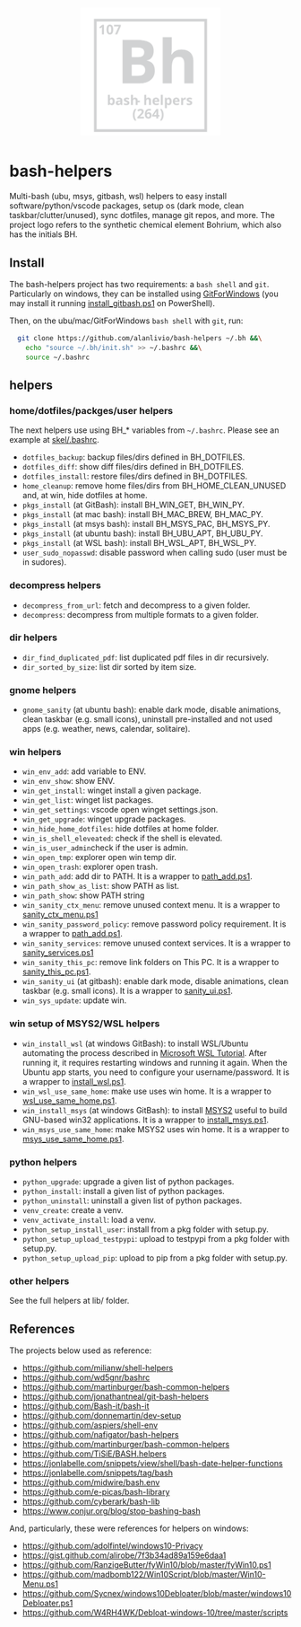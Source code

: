 <h1 align="center"><img src="logo.svg" width="250" onerror='this.style.display="none"'/></h1>

# bash-helpers

Multi-bash (ubu, msys, gitbash, wsl) helpers to easy install software/python/vscode packages, setup os (dark mode, clean taskbar/clutter/unused), sync dotfiles, manage git repos, and more. 
The project logo refers to the synthetic chemical element Bohrium, which also has the initials BH.

## Install

The bash-helpers project has two requirements: a `bash shell` and `git`. Particularly on windows, they can be installed using [GitForWindows](https://gitforwindows.org/) (you may install it running [install_gitbash.ps1](lib/ps1/install_gitbash.ps1) on PowerShell). 

Then, on the ubu/mac/GitForWindows `bash shell` with `git`, run:
```bash
  git clone https://github.com/alanlivio/bash-helpers ~/.bh &&\
    echo "source ~/.bh/init.sh" >> ~/.bashrc &&\
    source ~/.bashrc
```

## helpers

### home/dotfiles/packges/user helpers

The next helpers use using BH_* variables from `~/.bashrc`. Please see an example at [skel/.bashrc](skel/.bashrc).

* `dotfiles_backup`: backup files/dirs defined in BH_DOTFILES.
* `dotfiles_diff`: show diff files/dirs defined in BH_DOTFILES.
* `dotfiles_install`: restore files/dirs defined in BH_DOTFILES.
* `home_cleanup`: remove home files/dirs from BH_HOME_CLEAN_UNUSED and, at win, hide dotfiles at home.
* `pkgs_install` (at GitBash): install BH_WIN_GET, BH_WIN_PY.
* `pkgs_install` (at mac bash): install BH_MAC_BREW, BH_MAC_PY.
* `pkgs_install` (at msys bash): install BH_MSYS_PAC, BH_MSYS_PY.
* `pkgs_install` (at ubuntu bash): install BH_UBU_APT, BH_UBU_PY.
* `pkgs_install` (at WSL bash): install BH_WSL_APT, BH_WSL_PY.
* `user_sudo_nopasswd`:  disable password when calling sudo (user must be in sudores).

### decompress helpers

* `decompress_from_url`: fetch and decompress to a given folder.
* `decompress`: decompress from multiple formats to a given folder.

### dir helpers

* `dir_find_duplicated_pdf`: list duplicated pdf files in dir recursively.
* `dir_sorted_by_size`: list dir sorted by item size.

### gnome helpers

* `gnome_sanity` (at ubuntu bash): enable dark mode, disable animations, clean taskbar (e.g. small icons), uninstall pre-installed and not used apps (e.g. weather, news, calendar, solitaire).

### win helpers

* `win_env_add`: add variable to ENV.
* `win_env_show`: show ENV.
* `win_get_install`: winget install a given package.
* `win_get_list`: winget list packages.
* `win_get_settings`: vscode open winget settings.json.
* `win_get_upgrade`: winget upgrade packages.
* `win_hide_home_dotfiles`: hide dotfiles at home folder.
* `win_is_shell_eleveated`: check if the shell is elevated.
* `win_is_user_admin`check if the user is admin.
* `win_open_tmp`:  explorer open win temp dir.
* `win_open_trash`: explorer open trash.
* `win_path_add`: add dir to PATH. It is a wrapper to [path_add.ps1](lib/ps1/path_add.ps1).
* `win_path_show_as_list`: show PATH as list.
* `win_path_show`: show PATH string
* `win_sanity_ctx_menu`: remove unused context menu. It is a wrapper to [sanity_ctx_menu.ps1](lib/ps1/sanity_ctx_menu.ps1)
* `win_sanity_password_policy`: remove password policy requirement. It is a wrapper to [path_add.ps1](lib/ps1/anity_password_policy.ps1).
* `win_sanity_services`: remove unused context services. It is a wrapper to [sanity_services.ps1](lib/ps1/sanity_services.ps1)
* `win_sanity_this_pc`: remove link folders on This PC. It is a wrapper to [sanity_this_pc.ps1](lib/ps1/sanity_this_pc.ps1).
* `win_sanity_ui` (at gitbash): enable dark mode, disable animations, clean taskbar (e.g. small icons). It is a wrapper to [sanity_ui.ps1](lib/ps1/sanity_ui.ps1).
* `win_sys_update`: update win.

### win setup of MSYS2/WSL helpers

* `win_install_wsl` (at windows GitBash): to install WSL/Ubuntu automating the process described in [Microsoft WSL Tutorial](https://docs.microsoft.com/en-us/windows/wsl/wsl2-install). After running it, it requires restarting windows and running it again. When the Ubuntu app starts, you need to configure your username/password. It is a wrapper to [install_wsl.ps1](lib/ps1/install_wsl.ps1).
* `win_wsl_use_same_home`: make use uses win home. It is a wrapper to [wsl_use_same_home.ps1](lib/ps1/sanity_ui.ps1).
* `win_install_msys` (at windows GitBash): to install [MSYS2](https://www.msys2.org/) useful to build GNU-based win32 applications. It is a wrapper to [install_msys.ps1](lib/ps1/install_msys.ps1).
* `win_msys_use_same_home`: make MSYS2 uses win home. It is a wrapper to [msys_use_same_home.ps1](lib/ps1/msys_use_same_home.ps1).

### python helpers

* `python_upgrade`: upgrade a given list of python packages.
* `python_install`: install a given list of python packages.
* `python_uninstall`: uninstall a given list of python packages.
* `venv_create`: create a venv.
* `venv_activate_install`: load a venv.
* `python_setup_install_user`: install from a pkg folder with setup.py.
* `python_setup_upload_testpypi`: upload to testpypi from a pkg folder with setup.py.
* `python_setup_upload_pip`: upload to pip from a pkg folder with setup.py.

### other helpers

See the full helpers at lib/ folder.

## References

The projects below used as reference:

* <https://github.com/milianw/shell-helpers>
* <https://github.com/wd5gnr/bashrc>
* <https://github.com/martinburger/bash-common-helpers>
* <https://github.com/jonathantneal/git-bash-helpers>
* <https://github.com/Bash-it/bash-it>
* <https://github.com/donnemartin/dev-setup>
* <https://github.com/aspiers/shell-env>
* <https://github.com/nafigator/bash-helpers>
* <https://github.com/martinburger/bash-common-helpers>
* <https://github.com/TiSiE/BASH.helpers>
* <https://jonlabelle.com/snippets/view/shell/bash-date-helper-functions>
* <https://jonlabelle.com/snippets/tag/bash>
* <https://github.com/midwire/bash.env>
* <https://github.com/e-picas/bash-library>
* <https://github.com/cyberark/bash-lib>
* <https://www.conjur.org/blog/stop-bashing-bash>

And, particularly, these were references for helpers on windows:

* <https://github.com/adolfintel/windows10-Privacy>
* <https://gist.github.com/alirobe/7f3b34ad89a159e6daa1>
* <https://github.com/RanzigeButter/fyWin10/blob/master/fyWin10.ps1>
* <https://github.com/madbomb122/Win10Script/blob/master/Win10-Menu.ps1>
* <https://github.com/Sycnex/windows10Debloater/blob/master/windows10Debloater.ps1>
* <https://github.com/W4RH4WK/Debloat-windows-10/tree/master/scripts>
